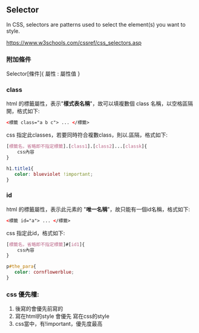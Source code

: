 ## Selector
In CSS, selectors are patterns used to select the element(s) you want to style.

https://www.w3schools.com/cssref/css_selectors.asp 

### 附加條件
Selector[條件]{
    屬性 : 屬性值
}

### class 
html 的標籤屬性，表示"**樣式表名稱**"，故可以填複數個 class 名稱，以空格區隔開，格式如下:
```html
<標籤 class="a b c"> ... </標籤>
```
css 指定此classes，若要同時符合複數class，則以.區隔，格式如下:
```css
[標籤名，省略即不指定標籤].[class1].[class2]...[classk]{
    css內容
}

h1.title1{
   color: blueviolet !important;
}
```

### id
html 的標籤屬性，表示此元素的 "**唯一名稱**"，故只能有一個id名稱，格式如下:
```html
<標籤 id="a"> ... </標籤>
 ```
css 指定此id，格式如下:
```css
[標籤名，省略即不指定標籤]#[id1]{
    css內容
}

p#the_para{
   color: cornflowerblue;
}
```      

### css 優先權:
1. 後寫的會優先前寫的
2. 寫在html的style 會優先 寫在css的style
3. css當中，有!important，優先度最高
        
